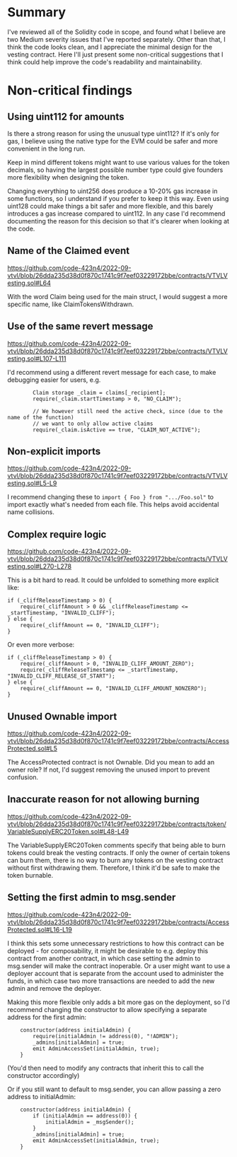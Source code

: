 # Summary

I've reviewed all of the Solidity code in scope, and found what I believe are two Medium severity issues that I've reported
separately. Other than that, I think the code looks clean, and I appreciate the minimal design for the vesting contract. Here I'll just present some non-critical suggestions that I think could help improve the code's readability and maintainability.

# Non-critical findings

## Using uint112 for amounts

Is there a strong reason for using the unusual type uint112? If it's only for gas, I believe using the native type for the EVM could be safer
and more convenient in the long run.

Keep in mind different tokens might want to use various values for the token decimals, so having the largest possible
number type could give founders more flexibility when designing the token.

Changing everything to uint256 does produce a 10-20% gas increase in some functions, so I understand if you prefer to keep it this way. Even using uint128 could make things a bit safer and more flexible, and this barely introduces a gas increase compared to uint112. In any case I'd recommend documenting the reason for this decision so that it's clearer when looking at the code.

## Name of the Claimed event

https://github.com/code-423n4/2022-09-vtvl/blob/26dda235d38d0f870c1741c9f7eef03229172bbe/contracts/VTVLVesting.sol#L64

With the word Claim being used for the main struct, I would suggest a more specific name,
like ClaimTokensWithdrawn.

## Use of the same revert message

https://github.com/code-423n4/2022-09-vtvl/blob/26dda235d38d0f870c1741c9f7eef03229172bbe/contracts/VTVLVesting.sol#L107-L111

I'd recommend using a different revert message for each case, to make debugging easier for users, e.g.

```solidity
        Claim storage _claim = claims[_recipient];
        require(_claim.startTimestamp > 0, "NO_CLAIM");

        // We however still need the active check, since (due to the name of the function)
        // we want to only allow active claims
        require(_claim.isActive == true, "CLAIM_NOT_ACTIVE");
```

## Non-explicit imports

https://github.com/code-423n4/2022-09-vtvl/blob/26dda235d38d0f870c1741c9f7eef03229172bbe/contracts/VTVLVesting.sol#L5-L9

I recommend changing these to `import { Foo } from ".../Foo.sol"` to import exactly what's needed from each file. This helps avoid accidental name collisions.

## Complex require logic

https://github.com/code-423n4/2022-09-vtvl/blob/26dda235d38d0f870c1741c9f7eef03229172bbe/contracts/VTVLVesting.sol#L270-L278

This is a bit hard to read. It could be unfolded to something more explicit like:

```solidity
if (_cliffReleaseTimestamp > 0) {
    require(_cliffAmount > 0 && _cliffReleaseTimestamp <= _startTimestamp, "INVALID_CLIFF");
} else {
    require(_cliffAmount == 0, "INVALID_CLIFF");
}
```

Or even more verbose:

```solidity
if (_cliffReleaseTimestamp > 0) {
    require(_cliffAmount > 0, "INVALID_CLIFF_AMOUNT_ZERO");
    require(_cliffReleaseTimestamp <= _startTimestamp, "INVALID_CLIFF_RELEASE_GT_START");
} else {
    require(_cliffAmount == 0, "INVALID_CLIFF_AMOUNT_NONZERO");
}
```

## Unused Ownable import

https://github.com/code-423n4/2022-09-vtvl/blob/26dda235d38d0f870c1741c9f7eef03229172bbe/contracts/AccessProtected.sol#L5

The AccessProtected contract is not Ownable. Did you mean to add an owner role? If not, I'd suggest removing the unused
import to prevent confusion.

## Inaccurate reason for not allowing burning

https://github.com/code-423n4/2022-09-vtvl/blob/26dda235d38d0f870c1741c9f7eef03229172bbe/contracts/token/VariableSupplyERC20Token.sol#L48-L49

The VariableSupplyERC20Token comments specify that being able to burn tokens could break the vesting contracts.
If only the owner of certain tokens can burn them, there is no way to burn any tokens on the vesting contract without first withdrawing them. Therefore, I think it'd be safe to make the token burnable.

## Setting the first admin to msg.sender

https://github.com/code-423n4/2022-09-vtvl/blob/26dda235d38d0f870c1741c9f7eef03229172bbe/contracts/AccessProtected.sol#L16-L19

I think this sets some unnecessary restrictions to how this contract can be deployed - for composability, it might be desirable to e.g. deploy this contract from another contract, in which case setting the admin to msg.sender will make the contract inoperable. Or a user might want to use a deployer account that is separate from the account used to administer the funds,
in which case two more transactions are needed to add the new admin and remove the deployer.

Making this more flexible only adds a bit more gas on the deployment, so I'd recommend changing the constructor to allow specifying a separate address for the first admin:

```solidity
    constructor(address initialAdmin) {
        require(initialAdmin != address(0), "!ADMIN");
        _admins[initialAdmin] = true;
        emit AdminAccessSet(initialAdmin, true);
    }
```

(You'd then need to modify any contracts that inherit this to call the constructor accordingly)

Or if you still want to default to msg.sender, you can allow passing a zero address to initialAdmin:

```solidity
    constructor(address initialAdmin) {
        if (initialAdmin == address(0)) {
            initialAdmin = _msgSender();
        }
        _admins[initialAdmin] = true;
        emit AdminAccessSet(initialAdmin, true);
    }
```
